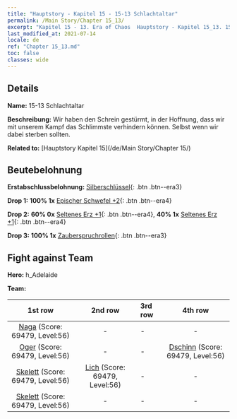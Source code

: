 ```yaml
---
title: "Hauptstory - Kapitel 15 - 15-13 Schlachtaltar"
permalink: /Main Story/Chapter 15_13/
excerpt: "Kapitel 15 - 13. Era of Chaos  Hauptstory - Kapitel 15_13. 15-13 Schlachtaltar"
last_modified_at: 2021-07-14
locale: de
ref: "Chapter 15_13.md"
toc: false
classes: wide
---
```


## Details

 **Name:** 15-13 Schlachtaltar

 **Beschreibung:** Wir haben den Schrein gestürmt, in der Hoffnung, dass wir mit unserem Kampf das Schlimmste verhindern können. Selbst wenn wir dabei sterben sollten.

 **Related to:** [Hauptstory Kapitel 15](/de/Main Story/Chapter 15/)

## Beutebelohnung

 **Erstabschlussbelohnung:** [Silberschlüssel](/ItemsDE/con_693/){: .btn .btn--era3}

 **Drop 1:** **100% 1x** [Epischer Schwefel +2](/ItemsDE/mat_50/){: .btn .btn--era4}

 **Drop 2:** **60% 0x** [Seltenes Erz +1](/ItemsDE/mat_40/){: .btn .btn--era4}, **40% 1x** [Seltenes Erz +1](/ItemsDE/mat_40/){: .btn .btn--era4}

 **Drop 3:** **100% 1x** [Zauberspruchrollen](/ItemsDE/con_694/){: .btn .btn--era3}


## Fight against Team
 **Hero:** h_Adelaide

 **Team:**


  | 1st row | 2nd row | 3rd row | 4th row |
  |:----:|:----:|:----|:----:|
  | [Naga](/de/units/Naga/) (Score: 69479, Level:56)  | - | - | - |
  | [Oger](/de/units/Ogre/) (Score: 69479, Level:56)  | - | - | [Dschinn](/de/units/Genie/) (Score: 69479, Level:56)  |
  | [Skelett](/de/units/Skeleton/) (Score: 69479, Level:56)  | [Lich](/de/units/Lich/) (Score: 69479, Level:56)  | - | - |
  | [Skelett](/de/units/Skeleton/) (Score: 69479, Level:56)  | - | - | - |


